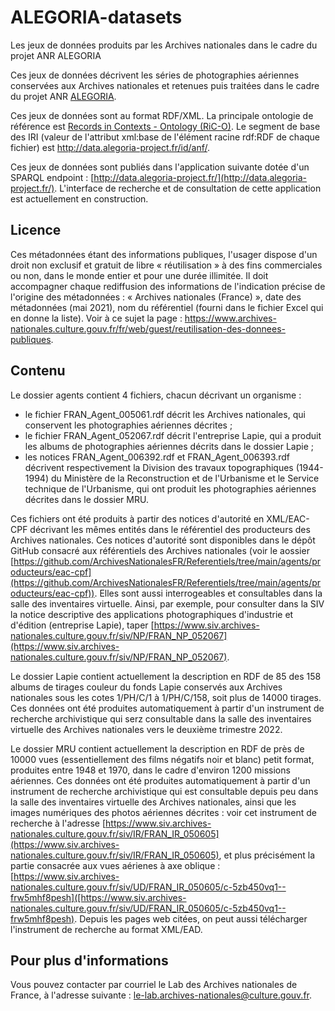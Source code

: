 # ALEGORIA-datasets


Les jeux de données produits par les Archives nationales dans le cadre du projet ANR ALEGORIA

Ces jeux de données décrivent les séries de photographies aériennes conservées aux Archives nationales et retenues puis traitées dans le cadre du projet ANR [ALEGORIA](https://www.alegoria-project.fr).

Ces jeux de données sont au format RDF/XML. La principale ontologie de référence est [Records in Contexts - Ontology (RiC-O)](https://www.ica.org/standards/RiC/ontology). Le segment de base des IRI (valeur de l'attribut xml:base de l'élément racine rdf:RDF de chaque fichier) est http://data.alegoria-project.fr/id/anf/. 

Ces jeux de données sont publiés dans l'application suivante dotée d'un SPARQL endpoint : [http://data.alegoria-project.fr/](http://data.alegoria-project.fr/). L'interface de recherche et de consultation de cette application est actuellement en construction. 

## Licence

Ces métadonnées étant des informations publiques, l'usager dispose d'un droit non exclusif et gratuit de libre « réutilisation » à des fins commerciales ou non, dans le monde entier et pour une durée illimitée. Il doit accompagner chaque rediffusion des informations de l'indication précise de l'origine des métadonnées : « Archives nationales (France) », date des métadonnées (mai 2021), nom du référentiel (fourni dans le fichier Excel qui en donne la liste). Voir à ce sujet la page : https://www.archives-nationales.culture.gouv.fr/fr/web/guest/reutilisation-des-donnees-publiques.

## Contenu

Le dossier agents contient 4 fichiers, chacun décrivant un organisme :
- le fichier FRAN_Agent_005061.rdf décrit les Archives nationales, qui conservent les photographies aériennes décrites ;
- le fichier FRAN_Agent_052067.rdf décrit l'entreprise Lapie, qui a produit les albums de photographies aériennes décrits dans le dossier Lapie ;
- les notices FRAN_Agent_006392.rdf et FRAN_Agent_006393.rdf décrivent respectivement la Division des travaux topographiques (1944-1994) du Ministère de la Reconstruction et de l'Urbanisme et le Service technique de l'Urbanisme, qui ont produit les photographies aériennes décrites dans le dossier MRU.


Ces fichiers ont été produits à partir des notices d'autorité en XML/EAC-CPF décrivant les mêmes entités dans le référentiel des producteurs des Archives nationales. Ces notices d'autorité sont disponibles dans le dépôt GitHub consacré aux référentiels des Archives nationales (voir le aossier [https://github.com/ArchivesNationalesFR/Referentiels/tree/main/agents/producteurs/eac-cpf](https://github.com/ArchivesNationalesFR/Referentiels/tree/main/agents/producteurs/eac-cpf)). Elles sont aussi interrogeables et consultables dans la salle des inventaires virtuelle. Ainsi, par exemple, pour consulter dans la SIV la notice descriptive des applications photographiques d'industrie et d'édition (entreprise Lapie), taper [https://www.siv.archives-nationales.culture.gouv.fr/siv/NP/FRAN_NP_052067](https://www.siv.archives-nationales.culture.gouv.fr/siv/NP/FRAN_NP_052067).

Le dossier Lapie contient actuellement la description en RDF de 85 des 158 albums de tirages couleur du fonds Lapie conservés aux Archives nationales sous les cotes 1/PH/C/1 à 1/PH/C/158, soit plus de 14000 tirages. Ces données ont été produites automatiquement à partir d'un instrument de recherche archivistique qui serz consultable dans la salle des inventaires virtuelle des Archives nationales vers le deuxième trimestre 2022.

Le dossier MRU contient actuellement la description en RDF de près de 10000 vues (essentiellement des films négatifs noir et blanc) petit format, produites entre 1948 et 1970, dans le cadre d'environ 1200 missions aériennes. Ces données ont été produites automatiquement à partir d'un instrument de recherche archivistique qui est consultable depuis peu dans la salle des inventaires virtuelle des Archives nationales, ainsi que les images numériques des photos aériennes décrites : voir cet instrument de recherche à l'adresse [https://www.siv.archives-nationales.culture.gouv.fr/siv/IR/FRAN_IR_050605](https://www.siv.archives-nationales.culture.gouv.fr/siv/IR/FRAN_IR_050605), et plus précisément la partie consacrée aux vues aérienes à axe oblique : [https://www.siv.archives-nationales.culture.gouv.fr/siv/UD/FRAN_IR_050605/c-5zb450vq1--frw5mhf8pesh]([https://www.siv.archives-nationales.culture.gouv.fr/siv/UD/FRAN_IR_050605/c-5zb450vq1--frw5mhf8pesh). Depuis les pages web citées, on peut aussi télécharger l'instrument de recherche au format XML/EAD.

## Pour plus d'informations

Vous pouvez contacter par courriel le Lab des Archives nationales de France, à l'adresse suivante :  <le-lab.archives-nationales@culture.gouv.fr>.
